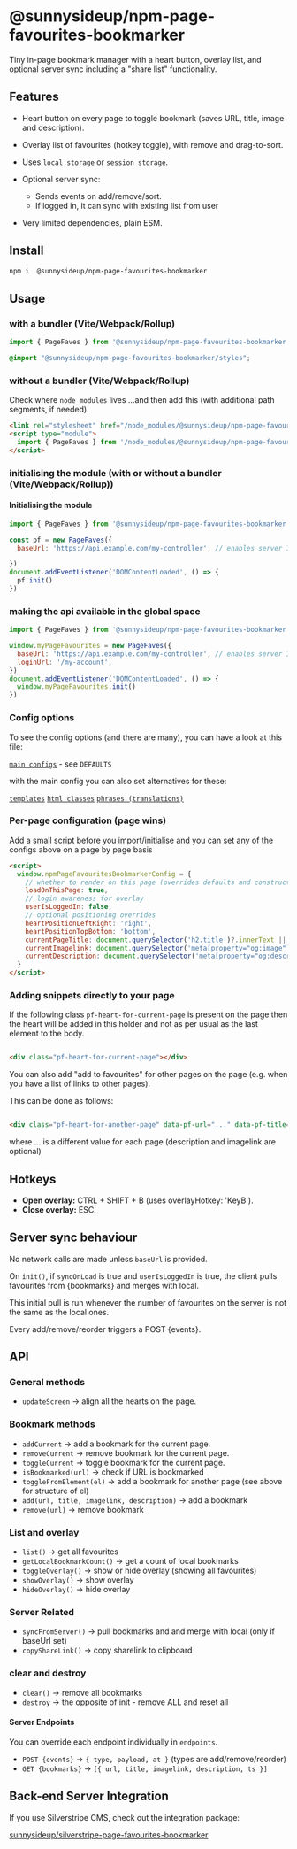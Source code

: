 # @sunnysideup/npm-page-favourites-bookmarker

Tiny in-page bookmark manager with a heart button, overlay list, and optional server sync including a "share list" functionality.

## Features

- Heart button on every page to toggle bookmark (saves URL, title, image and description).
- Overlay list of favourites (hotkey toggle), with remove and drag-to-sort.
- Uses `local storage` or `session storage`.
- Optional server sync:
  - Sends events on add/remove/sort.
  - If logged in, it can sync with existing list from user

- Very limited dependencies, plain ESM.

## Install

```bash
npm i  @sunnysideup/npm-page-favourites-bookmarker
```

## Usage

### with a bundler (Vite/Webpack/Rollup)

```js
import { PageFaves } from '@sunnysideup/npm-page-favourites-bookmarker';
```

```scss
@import "@sunnysideup/npm-page-favourites-bookmarker/styles";
```

### without a bundler (Vite/Webpack/Rollup)

Check where `node_modules` lives ...and then add this (with additional path segments, if needed).

```html
<link rel="stylesheet" href="/node_modules/@sunnysideup/npm-page-favourites-bookmarker/src/index.css">
<script type="module">
  import { PageFaves } from '/node_modules/@sunnysideup/npm-page-favourites-bookmarker/src/index.js'
</script>

```

### initialising the module (with or without a bundler (Vite/Webpack/Rollup))

#### Initialising the module

```js
import { PageFaves } from '@sunnysideup/npm-page-favourites-bookmarker'

const pf = new PageFaves({
  baseUrl: 'https://api.example.com/my-controller', // enables server I/O

})
document.addEventListener('DOMContentLoaded', () => {
  pf.init()
})

```

### making the api available in the global space

```js
import { PageFaves } from '@sunnysideup/npm-page-favourites-bookmarker'

window.myPageFavourites = new PageFaves({
  baseUrl: 'https://api.example.com/my-controller', // enables server I/O
  loginUrl: '/my-account',
})
document.addEventListener('DOMContentLoaded', () => {
  window.myPageFavourites.init()
})
```

### Config options

To see the config options (and there are many), you can have a look at this file:

[`main configs`](src/index.js) - see `DEFAULTS`

with the main config you can also set alternatives for these:

[`templates`](src/definitions/templates.js)
[`html classes`](src/definitions/html-classes.js)
[`phrases (translations)`](src/lang/phrases.js)

### Per-page configuration (page wins)

Add a small script before you import/initialise
and you can set any of the configs above on a page by page basis

```html
<script>
  window.npmPageFavouritesBookmarkerConfig = {
    // whether to render on this page (overrides defaults and constructor opts)
    loadOnThisPage: true,
    // login awareness for overlay
    userIsLoggedIn: false,
    // optional positioning overrides
    heartPositionLeftRight: 'right',
    heartPositionTopBottom: 'bottom',
    currentPageTitle: document.querySelector('h2.title')?.innerText || ''
    currentImagelink: document.querySelector('meta[property="og:image"]')?.content || ''
    currentDescription: document.querySelector('meta[property="og:description"]')?.content || ''
  }
</script>

```

### Adding snippets directly to your page

If the following class `pf-heart-for-current-page` is present on the page then the heart will be added in this holder
and not as per usual as the last element to the body.

```html

<div class="pf-heart-for-current-page"></div>

```

You can also add "add to favourites" for other pages on the page (e.g. when you have a list of links to other pages).

This can be done as follows:

```html

<div class="pf-heart-for-another-page" data-pf-url="..." data-pf-title="..." data-pf-description="..." data-pf-imagelink="..." ></div>

```

where ... is a different value for each page (description and imagelink are optional)

## Hotkeys

- **Open overlay:** CTRL + SHIFT + B (uses overlayHotkey: 'KeyB').
- **Close overlay:** ESC.

## Server sync behaviour

No network calls are made unless `baseUrl` is provided.

On `init()`, if `syncOnLoad` is true and `userIsLoggedIn` is true, the client pulls favourites from {bookmarks} and merges with local.

This initial pull is run whenever the number of favourites on the server is not the same as the local ones. 

Every add/remove/reorder triggers a POST {events}.

## API

### General methods

- `updateScreen` → align all the hearts on the page.

### Bookmark methods

- `addCurrent` → add a bookmark for the current page.
- `removeCurrent` → remove bookmark for the current page.
- `toggleCurrent` → toggle bookmark for the current page.
- `isBookmarked(url)` → check if URL is bookmarked
- `toggleFromElement(el)` → add a bookmark for another page (see above for structure of el)
- `add(url, title, imagelink, description)` → add a bookmark
- `remove(url)` → remove bookmark

### List and overlay

- `list()` → get all favourites
- `getLocalBookmarkCount()` → get a count of local bookmarks
- `toggleOverlay()` → show or hide overlay (showing all favourites)
- `showOverlay()` → show overlay
- `hideOverlay()` → hide overlay


### Server Related

- `syncFromServer()` → pull bookmarks and and merge with local (only if baseUrl set)
- `copyShareLink()` → copy sharelink to clipboard

### clear and destroy

- `clear()` → remove all bookmarks
- `destroy` → the opposite of init - remove ALL and reset all

#### Server Endpoints

You can override each endpoint individually in `endpoints`.

- `POST {events}` → `{ type, payload, at }` (types are add/remove/reorder)  
- `GET {bookmarks}` → `[{ url, title, imagelink, description, ts }]`  

## Back-end Server Integration

If you use Silverstripe CMS, check out the integration package:

[sunnysideup/silverstripe-page-favourites-bookmarker](https://github.com/sunnysideup/silverstripe-page-favourites-bookmarker)
